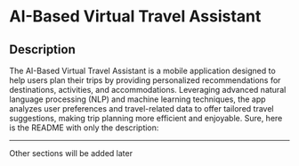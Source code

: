 # AI-Based Virtual Travel Assistant

## Description

The AI-Based Virtual Travel Assistant is a mobile application designed to help users plan their trips by providing personalized recommendations for destinations, activities, and accommodations. Leveraging advanced natural language processing (NLP) and machine learning techniques, the app analyzes user preferences and travel-related data to offer tailored travel suggestions, making trip planning more efficient and enjoyable.
Sure, here is the README with only the description:

---

Other sections will be added later
